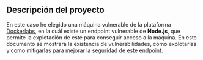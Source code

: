 ## Descripción del proyecto

En este caso he elegido una máquina vulnerable de la plataforma [Dockerlabs](https://dockerlabs.es), en la cuál existe un endpoint vulnerable de **Node.js**, que permite la explotación de este para conseguir acceso a la máquina. En este documento se mostrará la existencia de vulnerabilidades, como explotarlas y como mitigarlas para mejorar la seguridad de este endpoint. 
